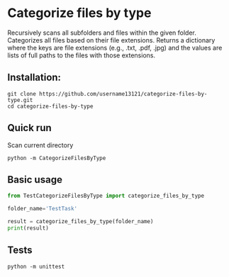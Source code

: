 # Categorize files by type
Recursively scans all subfolders and files within the given folder. Categorizes all files based on their 
file extensions. Returns a dictionary where the keys are file extensions (e.g., .txt, .pdf, .jpg) and 
the values are lists of full paths to the files with those extensions.


## Installation:
```commandline
git clone https://github.com/username13121/categorize-files-by-type.git
cd categorize-files-by-type
```

## Quick run
Scan current directory

```commandline
python -m CategorizeFilesByType
```

## Basic usage
```python
from TestCategorizeFilesByType import categorize_files_by_type

folder_name='TestTask'

result = categorize_files_by_type(folder_name)
print(result)
```

## Tests

```commandline
python -m unittest
```
